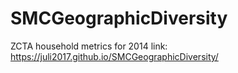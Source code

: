 # SMCGeographicDiversity
ZCTA household metrics for 2014
link: https://juli2017.github.io/SMCGeographicDiversity/
